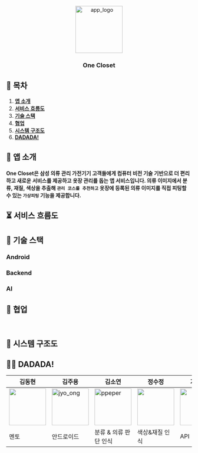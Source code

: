 <div align = "center">
<p align="center">
  <img src="https://github.com/SDC23Korea-DADADA/OneCloset-Introduction/assets/68934392/7691bbc3-d79b-4066-9e7c-c64b83cad33b" alt="app_logo" width="128">
</p>
<h3>One Closet</h3>
</div>

## 📌 목차
1. [**앱 소개**](#-앱-소개)
1. [**서비스 흐름도**](#-서비스-흐름도)
1. [**기술 스택**](#-기술-스택)
1. [**협업**](#-협업)
1. [**시스템 구조도**](#-시스템-구조도)
1. [**DADADA!**](#-DADADA!)

<div id="1"></div>

## 📱 앱 소개
#### One Closet은 삼성 의류 관리 가전기기 고객들에게 컴퓨터 비전 기술 기반으로 더 편리하고 새로운 서비스를 제공하고 옷장 관리를 돕는 앱 서비스입니다. 의류 이미지에서 분류, 재질, 색상을 추출해 __`관리 코스를 추천하고`__ 옷장에 등록된 의류 이미지를 직접 피팅할 수 있는 __`가상피팅`__ 기능을 제공합니다.


<div id="2"></div>

## ⏳ 서비스 흐름도



<div id="3"></div>

## 📍 기술 스택

### Android



### Backend



### AI

<div id="4"></div>


## 📃 협업

<br>



<div id="5"></div>

## 🔎 시스템 구조도


<div id="6"></div>

## 🙋🏻 DADADA!
| 김동현 | 김주용 | 김소연 | 정수정 | 지민성 | 송찬환 |
| ------ | ------ | ------ | ------ | ------ | ------ |
| <a href="https://github.com/hhkers"><img src="https://avatars.githubusercontent.com/u/74969432?v=4" alt="" width="100" height="100"></a> | <a href="https://github.com/Kim-JuYong"><img src="https://avatars.githubusercontent.com/u/68934392?v=4" alt="jyo_ong" width="100" height="100"></a> | <a href="https://github.com/soyeonnnb"><img src="https://avatars.githubusercontent.com/u/71217221?v=4" alt="ppeper" width="100" height="100"></a> | <a href="https://github.com/sujeong1201"><img src="https://avatars.githubusercontent.com/u/37768793?v=4" alt="" width="100" height="100"></a> | <a href="https://github.com/minsung37"><img src="https://avatars.githubusercontent.com/u/102503928?v=4" alt="" width="100" height="100"></a> | <a href="https://github.com/cksghks89"><img src="https://avatars.githubusercontent.com/u/23161060?v=4" alt="" width="100" height="100"></a> |
| 멘토 | 안드로이드 |분류 & 의류 판단 인식|색상&재질 인식|API|인프라&가상피팅|
<br>
